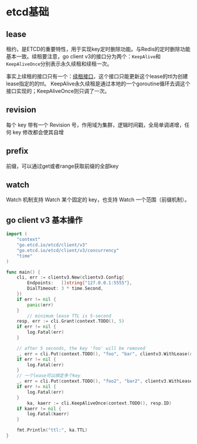 # etcd基础
## lease
租约，是ETCD的重要特性，用于实现key定时删除功能。与Redis的定时删除功能基本一致。续租要注意，go client v3的接口分为两个：`KeepAlive`和`KeepAliveOnce`分别表示永久续租和续租一次。

事实上续租的接口只有一个：[续租接口](https://etcd.io/docs/v3.4/learning/api/#keep-alives)，这个接口只能更新这个lease的ttl为创建lease指定的的ttl。
KeepAlive永久续租是通过本地的一个goroutine循环去调这个接口实现的；KeepAliveOnce则只调了一次。

## revision
每个 key 带有一个 Revision 号，作用域为集群，逻辑时间戳，全局单调递增，任何 key 修改都会使其自增

## prefix
前缀，可以通过get或者range获取前缀的全部key

## watch
Watch 机制支持 Watch 某个固定的 key，也支持 Watch 一个范围（前缀机制）。

## go client v3 基本操作
```go
import (
	"context"
	"go.etcd.io/etcd/client/v3"
	"go.etcd.io/etcd/client/v3/concurrency"
	"time"
)

func main() {
	cli, err := clientv3.New(clientv3.Config{
		Endpoints:   []string{"127.0.0.1:5555"},
		DialTimeout: 3 * time.Second,
	})
	if err != nil {
		panic(err)
	}
        // minimum lease TTL is 5-second
    resp, err := cli.Grant(context.TODO(), 5)
    if err != nil {
        log.Fatal(err)
    }

    // after 5 seconds, the key 'foo' will be removed
    _, err = cli.Put(context.TODO(), "foo", "bar", clientv3.WithLease(resp.ID))
    if err != nil {
        log.Fatal(err)
    }
    // 一个lease可以绑定多个key
    _, err = cli.Put(context.TODO(), "foo2", "bar2", clientv3.WithLease(resp.ID))
    if err != nil {
        log.Fatal(err)
    }
        ka, kaerr := cli.KeepAliveOnce(context.TODO(), resp.ID)
    if kaerr != nil {
        log.Fatal(kaerr)
    }

    fmt.Println("ttl:", ka.TTL)
}

```